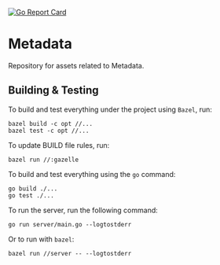 [![Go Report Card](https://goreportcard.com/badge/github.com/kubeflow/metadata)](https://goreportcard.com/report/github.com/kubeflow/metadata)

# Metadata
Repository for assets related to Metadata.

## Building & Testing
To build and test everything under the project using `Bazel`, run:
```
bazel build -c opt //...
bazel test -c opt //...
```

To update BUILD file rules, run:
```
bazel run //:gazelle
```

To build and test everything using the `go` command:
```
go build ./...
go test ./...
```

To run the server, run the following command:
```
go run server/main.go --logtostderr
```

Or to run with `bazel`:
```
bazel run //server -- --logtostderr
```
